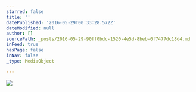 ```yaml
---
starred: false
title: ''
datePublished: '2016-05-29T00:33:28.572Z'
dateModified: null
author: []
sourcePath: _posts/2016-05-29-90ff0bdc-1520-4e5d-8beb-0f7477dc18d4.md
inFeed: true
hasPage: false
inNav: false
_type: MediaObject

---
```

![](https://the-grid-user-content.s3-us-west-2.amazonaws.com/194c5aff-a5a5-461d-a535-1beb7f9fcdad.jpg)